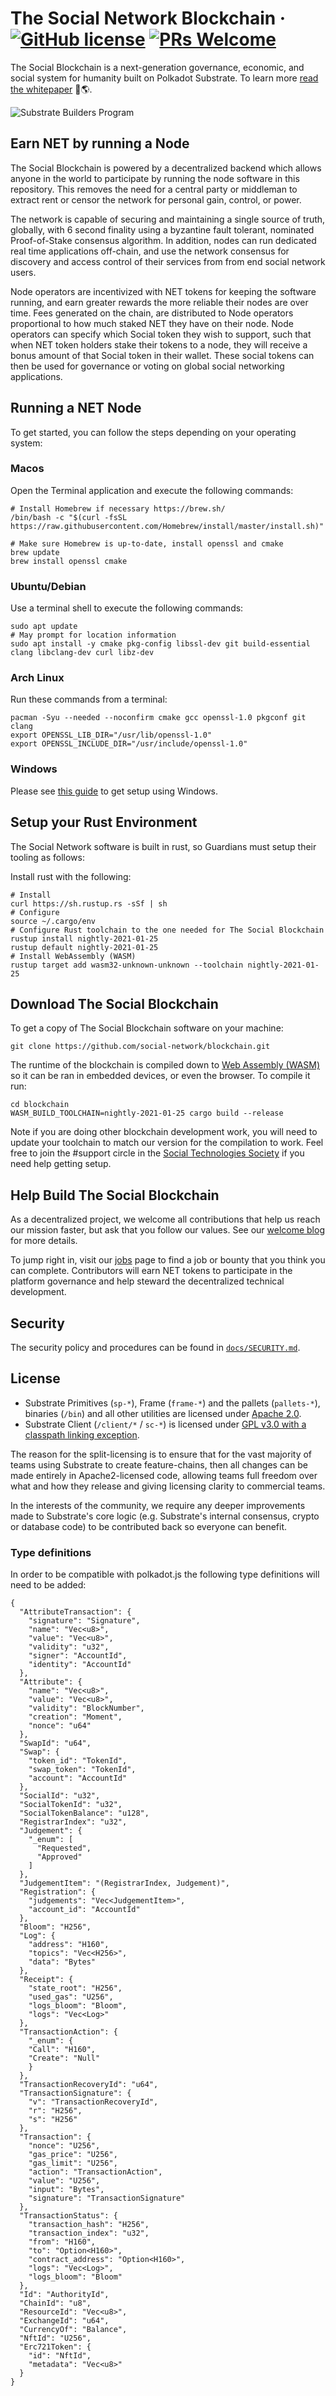 # The Social Network Blockchain &middot; [![GitHub license](https://img.shields.io/badge/license-GPL3%2FApache2-blue)](LICENSE) [![PRs Welcome](https://img.shields.io/badge/PRs-welcome-brightgreen.svg)](docs/CONTRIBUTING.adoc)

The Social Blockchain is a next-generation governance, economic, and social system for humanity built on Polkadot Substrate. To learn more [read the whitepaper](https://bit.ly/2Jheagq) 🚀🌎.

![Substrate Builders Program](/docs/SBP_M2.png)

## Earn NET by running a Node

The Social Blockchain is powered by a decentralized backend which allows anyone in the world to participate by running the node software in this repository. This removes the need for a central party or middleman to extract rent or censor the network for personal gain, control, or power.

The network is capable of securing and maintaining a single source of truth, globally, with 6 second finality using a byzantine fault tolerant, nominated Proof-of-Stake consensus algorithm. In addition, nodes can run dedicated real time applications off-chain, and use the network consensus for discovery and access control of their services from from end social network users.

Node operators are incentivized with NET tokens for keeping the software running, and earn greater rewards the more reliable their nodes are over time. Fees generated on the chain, are distributed to Node operators proportional to how much staked NET they have on their node. Node operators can specify which Social token they wish to support, such that when NET token holders stake their tokens to a node, they will receive a bonus amount of that Social token in their wallet. These social tokens can then be used for governance or voting on global social networking applications.

## Running a NET Node

To get started, you can follow the steps depending on your operating system:

### Macos

Open the Terminal application and execute the following commands:
```
# Install Homebrew if necessary https://brew.sh/
/bin/bash -c "$(curl -fsSL https://raw.githubusercontent.com/Homebrew/install/master/install.sh)"

# Make sure Homebrew is up-to-date, install openssl and cmake
brew update
brew install openssl cmake
```

### Ubuntu/Debian

Use a terminal shell to execute the following commands:

```
sudo apt update
# May prompt for location information
sudo apt install -y cmake pkg-config libssl-dev git build-essential clang libclang-dev curl libz-dev
```

### Arch Linux

Run these commands from a terminal:

```
pacman -Syu --needed --noconfirm cmake gcc openssl-1.0 pkgconf git clang
export OPENSSL_LIB_DIR="/usr/lib/openssl-1.0"
export OPENSSL_INCLUDE_DIR="/usr/include/openssl-1.0"
```

### Windows

Please see [this guide](https://substrate.dev/docs/en/knowledgebase/getting-started/windows-users) to get setup using Windows.

## Setup your Rust Environment

The Social Network software is built in rust, so Guardians must setup their tooling as follows:

Install rust with the following:
```
# Install
curl https://sh.rustup.rs -sSf | sh
# Configure
source ~/.cargo/env
# Configure Rust toolchain to the one needed for The Social Blockchain
rustup install nightly-2021-01-25
rustup default nightly-2021-01-25
# Install WebAssembly (WASM)
rustup target add wasm32-unknown-unknown --toolchain nightly-2021-01-25
```

## Download The Social Blockchain

To get a copy of The Social Blockchain software on your machine:

```
git clone https://github.com/social-network/blockchain.git
```

The runtime of the blockchain is compiled down to [Web Assembly (WASM)](https://webassembly.org/) so it can be ran in embedded devices, or even the browser. To compile it run:

```
cd blockchain
WASM_BUILD_TOOLCHAIN=nightly-2021-01-25 cargo build --release
```

Note if you are doing other blockchain development work, you will need to update your toolchain to match our version for the compilation to work. Feel free to join the #support circle in the [Social Technologies Society](https://social.network/join/tech) if you need help getting setup.

## Help Build The Social Blockchain

As a decentralized project, we welcome all contributions that help us reach our mission faster, but ask that you follow our values. See our [welcome blog](https://blog.social.network/welcome-to-social) for more details.

To jump right in, visit our [jobs](https://social.network/jobs) page to find a job or bounty that you think you can complete. Contributors will earn NET tokens to participate in the platform governance and help steward the decentralized technical development.

## Security

The security policy and procedures can be found in [`docs/SECURITY.md`](docs/SECURITY.md).

## License

- Substrate Primitives (`sp-*`), Frame (`frame-*`) and the pallets (`pallets-*`), binaries (`/bin`) and all other utilities are licensed under [Apache 2.0](LICENSE-APACHE2).
- Substrate Client (`/client/*` / `sc-*`) is licensed under [GPL v3.0 with a classpath linking exception](LICENSE-GPL3).

The reason for the split-licensing is to ensure that for the vast majority of teams using Substrate to create feature-chains, then all changes can be made entirely in Apache2-licensed code, allowing teams full freedom over what and how they release and giving licensing clarity to commercial teams.

In the interests of the community, we require any deeper improvements made to Substrate's core logic (e.g. Substrate's internal consensus, crypto or database code) to be contributed back so everyone can benefit.

### Type definitions

In order to be compatible with polkadot.js the following type definitions will need to be added:

```
{
  "AttributeTransaction": {
    "signature": "Signature",
    "name": "Vec<u8>",
    "value": "Vec<u8>",
    "validity": "u32",
    "signer": "AccountId",
    "identity": "AccountId"
  },
  "Attribute": {
    "name": "Vec<u8>",
    "value": "Vec<u8>",
    "validity": "BlockNumber",
    "creation": "Moment",
    "nonce": "u64"
  },
  "SwapId": "u64",
  "Swap": {
    "token_id": "TokenId",
    "swap_token": "TokenId",
    "account": "AccountId"
  },
  "SocialId": "u32",
  "SocialTokenId": "u32",
  "SocialTokenBalance": "u128",
  "RegistrarIndex": "u32",
  "Judgement": {
    "_enum": [
      "Requested",
      "Approved"
    ]
  },
  "JudgementItem": "(RegistrarIndex, Judgement)",
  "Registration": {
    "judgements": "Vec<JudgementItem>",
    "account_id": "AccountId"
  },
  "Bloom": "H256",
  "Log": {
    "address": "H160",
    "topics": "Vec<H256>",
    "data": "Bytes"
  },
  "Receipt": {
    "state_root": "H256",
    "used_gas": "U256",
    "logs_bloom": "Bloom",
    "logs": "Vec<Log>"
  },
  "TransactionAction": {
    "_enum": {
	"Call": "H160",
	"Create": "Null"
    }
  },
  "TransactionRecoveryId": "u64",
  "TransactionSignature": {
    "v": "TransactionRecoveryId",
    "r": "H256",
    "s": "H256"
  },
  "Transaction": {
    "nonce": "U256",
    "gas_price": "U256",
    "gas_limit": "U256",
    "action": "TransactionAction",
    "value": "U256",
    "input": "Bytes",
    "signature": "TransactionSignature"
  },
  "TransactionStatus": {
    "transaction_hash": "H256",
    "transaction_index": "u32",
    "from": "H160",
    "to": "Option<H160>",
    "contract_address": "Option<H160>",
    "logs": "Vec<Log>",
    "logs_bloom": "Bloom"
  },
  "Id": "AuthorityId",
  "ChainId": "u8",
  "ResourceId": "Vec<u8>",
  "ExchangeId": "u64",
  "CurrencyOf": "Balance",
  "NftId": "U256",
  "Erc721Token": {
    "id": "NftId",
    "metadata": "Vec<u8>"
  }
}
```
